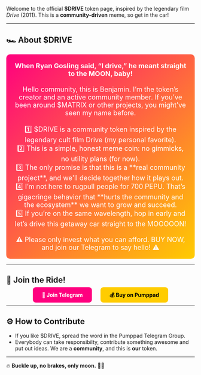 Welcome to the official **$DRIVE** token page, inspired by the legendary film *Drive* (2011). This is a **community-driven** meme, so get in the car!  

---

## 🏎️ **About $DRIVE**  

<div style="background: linear-gradient(135deg, #ff007f, #ffcc00); padding: 20px; border-radius: 10px; color: white; text-align: center; font-size: 18px;">
  <strong>When Ryan Gosling said, “I drive,” he meant straight to the MOON, baby!</strong><br><br>
  Hello community, this is Benjamin. I’m the token’s creator and an active community member. If you’ve been around $MATRIX or other projects, you might’ve seen my name before.  
  <br><br>
  1️⃣ $DRIVE is a community token inspired by the legendary cult film Drive (my personal favorite).  
  <br>
  2️⃣ This is a simple, honest meme coin: no gimmicks, no utility plans (for now).  
  <br>
  3️⃣ The only promise is that this is a **real community project**, and we'll decide together how it plays out.  
  <br>
  4️⃣ I’m not here to rugpull people for 700 PEPU. That’s gigacringe behavior that **hurts the community and the ecosystem** we want to grow and succeed.  
  <br>
  5️⃣ If you’re on the same wavelength, hop in early and let’s drive this getaway car straight to the MOOOOON!  
  <br><br>
  ⚠️ Please only invest what you can afford. BUY NOW, and join our Telegram to say hello! ⚠️
</div>

---

## 🔗 **Join the Ride!**  

<div align="center">
  <a href="https://t.me/YOUR_TELEGRAM_LINK" style="background: #ff007f; color: white; padding: 12px 24px; border-radius: 8px; text-decoration: none; font-weight: bold;">🚀 Join Telegram</a>  
  &nbsp;&nbsp;&nbsp;&nbsp;
  <a href="https://pumppad.pepu/YOUR_TOKEN_ADDRESS" style="background: #ffcc00; color: black; padding: 12px 24px; border-radius: 8px; text-decoration: none; font-weight: bold;">💰 Buy on Pumppad</a>
</div>

---

## ⚙️ **How to Contribute**
- If you like $DRIVE, spread the word in the Pumppad Telegram Group. 
- Everybody can take responsibilty, contribute something awesome and put out ideas. We are a **community**, and this is **our** token.
---

🔥 **Buckle up, no brakes, only moon.** 🚗🚀
